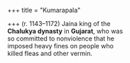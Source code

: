 +++
title = "Kumarapala"

+++
(r. 1143–1172) Jaina king of the  
**Chalukya dynasty** in **Gujarat**, who was  
so committed to nonviolence that he  
imposed heavy fines on people who  
killed fleas and other vermin.